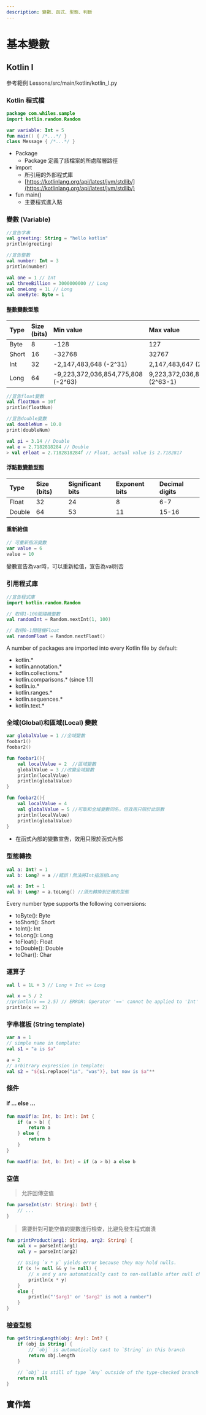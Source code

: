 ```yaml
---
description: 變數、函式、型態、判斷
---
```


# 基本變數

## Kotlin I

參考範例 Lessons/src/main/kotlin/kotlin\_I.py

### Kotlin 程式檔

```kotlin
package com.whiles.sample
import kotlin.random.Random

var variable: Int = 5 
fun main() { /*...*/ }
class Message { /*...*/ }
```

* Package
  * Package 定義了該檔案的所處階層路徑
* import
  * 所引用的外部程式庫
  * [https://kotlinlang.org/api/latest/jvm/stdlib/](https://kotlinlang.org/api/latest/jvm/stdlib/)
* fun main\(\)
  * 主要程式進入點

### 變數 \(Variable\)

```kotlin
//宣告字串
val greeting: String = "hello kotlin"
println(greeting)

//宣告整數
val number: Int = 3
println(number)

val one = 1 // Int
val threeBillion = 3000000000 // Long
val oneLong = 1L // Long
val oneByte: Byte = 1
```

#### 整數變數型態

| Type | Size \(bits\) | Min value | Max value |
| :--- | :--- | :--- | :--- |
| Byte | 8 | -128 | 127 |
| Short | 16 | -32768 | 32767 |
| Int | 32 | -2,147,483,648 \(-2^31\) | 2,147,483,647 \(2^31-1\) |
| Long | 64 | -9,223,372,036,854,775,808 \(-2^63\) | 9,223,372,036,854,775,807 \(2^63-1\) |

```kotlin
//宣告float變數
val floatNum = 10f
println(floatNum)

//宣告double變數
val doubleNum = 10.0
print(doubleNum)

val pi = 3.14 // Double
val e = 2.7182818284 // Double
> val eFloat = 2.7182818284f // Float, actual value is 2.7182817
```

#### 浮點數變數型態

| Type | Size \(bits\) | Significant bits | Exponent bits | Decimal digits |
| :--- | :--- | :--- | :--- | :--- |
| Float | 32 | 24 | 8 | 6-7 |
| Double | 64 | 53 | 11 | 15-16 |

#### 重新給值

```kotlin
// 可重新指派變數
var value = 6
value = 10
```

變數宣告為var時，可以重新給值，宣告為val則否

### 引用程式庫

```kotlin
//宣告程式庫
import kotlin.random.Random

// 取得1-100間隨機整數
val randomInt = Random.nextInt(1, 100)

// 取得0-1間隨機Float
val randomFloat = Random.nextFloat()
```

A number of packages are imported into every Kotlin file by default:

* kotlin.\*
* kotlin.annotation.\*
* kotlin.collections.\*
* kotlin.comparisons.\* \(since 1.1\)
* kotlin.io.\*
* kotlin.ranges.\*
* kotlin.sequences.\*
* kotlin.text.\*

### 全域\(Global\)和區域\(Local\) 變數

```kotlin
var globalValue = 1 //全域變數
foobar1()
foobar2()

fun foobar1(){
    val localValue = 2  //區域變數
    globalValue = 3 //改變全域變數
    println(localValue)
    println(globalValue)
}

fun foobar2(){
    val localValue = 4
    val globalValue = 5 //可取和全域變數同名，但效用只限於此函數
    println(localValue)
    println(globalValue)
}
```

* 在函式內部的變數宣告，效用只限於函式內部

### 型態轉換

```kotlin
val a: Int? = 1 
val b: Long? = a //錯誤！無法將Int指派給Long
```

```kotlin
val a: Int = 1
val b: Long? = a.toLong() //須先轉換到正確的型態
```

Every number type supports the following conversions:

* toByte\(\): Byte
* toShort\(\): Short
* toInt\(\): Int
* toLong\(\): Long
* toFloat\(\): Float
* toDouble\(\): Double
* toChar\(\): Char    

### 運算子

```kotlin
val l = 1L + 3 // Long + Int => Long
```

```kotlin
val x = 5 / 2
//println(x == 2.5) // ERROR: Operator '==' cannot be applied to 'Int' and 'Double'
println(x == 2)
```

### 字串樣板 \(String template\)

```kotlin
var a = 1
// simple name in template:
val s1 = "a is $a" 

a = 2
// arbitrary expression in template:
val s2 = "${s1.replace("is", "was")}, but now is $a"*‌*
```

### 條件

#### if ... else ...

```kotlin
fun maxOf(a: Int, b: Int): Int {
    if (a > b) {
        return a
    } else {
        return b
    }
}
```

```kotlin
fun maxOf(a: Int, b: Int) = if (a > b) a else b
```

### 空值

> 允許回傳空值

```kotlin
fun parseInt(str: String): Int? {
    // ...
}
```

> 需要針對可能空值的變數進行檢查，比避免發生程式崩潰

```kotlin
fun printProduct(arg1: String, arg2: String) {
    val x = parseInt(arg1)
    val y = parseInt(arg2)

    // Using `x * y` yields error because they may hold nulls.
    if (x != null && y != null) {
        // x and y are automatically cast to non-nullable after null check
        println(x * y)
    }
    else {
        println("'$arg1' or '$arg2' is not a number")
    }    
}
```

### 檢查型態

```kotlin
fun getStringLength(obj: Any): Int? {
    if (obj is String) {
        // `obj` is automatically cast to `String` in this branch
        return obj.length
    }

    // `obj` is still of type `Any` outside of the type-checked branch
    return null
}
```

## 實作篇

